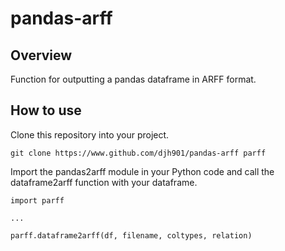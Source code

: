 # pandas-arff

## Overview

Function for outputting a pandas dataframe in ARFF format.

## How to use

Clone this repository into your project.

```
git clone https://www.github.com/djh901/pandas-arff parff
```

Import the pandas2arff module in your Python code and call the dataframe2arff function with your dataframe.
```
import parff

...

parff.dataframe2arff(df, filename, coltypes, relation)
```
